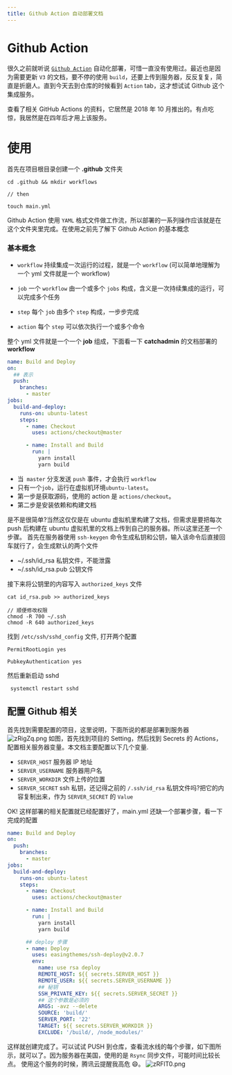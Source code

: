 ```yaml
---
title: Github Action 自动部署文档
---
```


# Github Action

很久之前就听说 [`Github Action`](https://github.com/features/actions) 自动化部署，可惜一直没有使用过。最近也是因为需要更新 `V3` 的文档，要不停的使用 `build`，还要上传到服务器，反反复复，简直是折磨人。直到今天去到仓库的时候看到 `Action` tab，这才想试试 Github 这个集成服务。

查看了相关 GitHub Actions 的资料，它居然是 2018 年 10 月推出的。有点吃惊，我居然是在四年后才用上该服务。

# 使用

首先在项目根目录创建一个 **.github** 文件夹

```shell
cd .github && mkdir workflows

// then

touch main.yml
```

Github Action 使用 `YAML` 格式文件做工作流，所以部署的一系列操作应该就是在这个文件夹里完成。在使用之前先了解下 Github Action 的基本概念

### 基本概念

- `workflow` 持续集成一次运行的过程，就是一个 `workflow` (可以简单地理解为一个 yml 文件就是一个 workflow)

- `job` 一个 `workflow` 由一个或多个 `jobs` 构成，含义是一次持续集成的运行，可以完成多个任务

- `step` 每个 `job` 由多个 `step` 构成，一步步完成

- `action` 每个 `step` 可以依次执行一个或多个命令

整个 yml 文件就是一个一个 **job** 组成，下面看一下 **catchadmin** 的文档部署的 **workflow**

```yaml
name: Build and Deploy
on:
  ## 表示
  push:
    branches:
      - master
jobs:
  build-and-deploy:
    runs-on: ubuntu-latest
    steps:
      - name: Checkout
        uses: actions/checkout@master

      - name: Install and Build
        run: |
          yarn install
          yarn build
```

- 当` master` 分支发送 `push` 事件，才会执行 `workflow`
- 只有一个`job`，运行在虚拟机环境`ubuntu-latest`。
- 第一步是获取源码，使用的 action 是 `actions/checkout`。
- 第二步是安装依赖和构建文档

是不是很简单?当然这仅仅是在 ubuntu 虚拟机里构建了文档，但需求是要把每次 push 后构建在 ubuntu 虚拟机里的文档上传到自己的服务器。所以这里还差一个步骤。
首先在服务器使用 `ssh-keygen` 命令生成私钥和公钥，输入该命令后直接回车就行了，会生成默认的两个文件

- ~/.ssh/id_rsa 私钥文件，不能泄露
- ~/.ssh/id_rsa.pub 公钥文件

接下来将公钥里的内容写入 `authorized_keys` 文件

```shell
cat id_rsa.pub >> authorized_keys

// 顺便修改权限
chmod -R 700 ~/.ssh
chmod -R 640 authorized_keys
```

找到 `/etc/ssh/sshd_config` 文件, 打开两个配置

```shell
PermitRootLogin yes

PubkeyAuthentication yes
```

然后重新启动 sshd

```shell
 systemctl restart sshd
```

## 配置 Github 相关

首先找到需要配置的项目，这里说明，下面所说的都是部署到服务器
![zRigZq.png](https://s1.ax1x.com/2022/12/08/zRigZq.png)
如图，首先找到项目的 Setting，然后找到 Secrets 的 Actions，配置相关服务器变量。本文档主要配置以下几个变量.

- `SERVER_HOST` 服务器 IP 地址
- `SERVER_USERNAME` 服务器用户名
- `SERVER_WORKDIR` 文件上传的位置
- `SERVER_SECRET` ssh 私钥，还记得之前的 `/.ssh/id_rsa` 私钥文件吗?把它的内容复制出来，作为 `SERVER_SECRET` 的 `Value`

OK! 这样部署的相关配置就已经配置好了，main.yml 还缺一个部署步骤，看一下完成的配置

```yaml
name: Build and Deploy
on:
  push:
    branches:
      - master
jobs:
  build-and-deploy:
    runs-on: ubuntu-latest
    steps:
      - name: Checkout
        uses: actions/checkout@master

      - name: Install and Build
        run: |
          yarn install
          yarn build

      ## deploy 步骤
      - name: Deploy
        uses: easingthemes/ssh-deploy@v2.0.7
        env:
          name: use rsa deploy
          REMOTE_HOST: ${{ secrets.SERVER_HOST }}
          REMOTE_USER: ${{ secrets.SERVER_USERNAME }}
          ## 秘钥
          SSH_PRIVATE_KEY: ${{ secrets.SERVER_SECRET }}
          ## 这个参数是必须的
          ARGS: -avz --delete
          SOURCE: 'build/'
          SERVER_PORT: '22'
          TARGET: ${{ secrets.SERVER_WORKDIR }}
          EXCLUDE: '/build/, /node_modules/'
```

这样就创建完成了。可以试试 PUSH 到仓库，查看流水线的每个步骤，如下图所示，就可以了。因为服务器在美国，使用的是 `Rsync` 同步文件，可能时间比较长点。
使用这个服务的时候，腾讯云提醒我高危 😄。
![zRFlT0.png](https://s1.ax1x.com/2022/12/08/zRFlT0.png)

